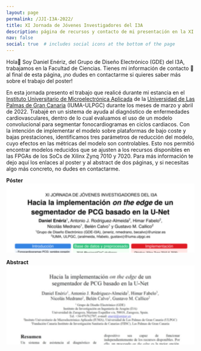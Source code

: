 ```yaml
---
layout: page
permalink: /JJI-I3A-2022/
title: XI Jornada de Jóvenes Investigadores del I3A
description: página de recursos y contacto de mi presentación en la XI Jornada de Jóvenes Investigadores del I3A
nav: false
social: true  # includes social icons at the bottom of the page
---
```


Hola👋 Soy Daniel Enériz, del Grupo de Diseño Electrónico (GDE) del I3A, trabajamos en la Facultad de Ciencias. Tienes mi información de contacto 📧 al final de esta página, ¡no dudes en contactarme si quieres saber más sobre el trabajo del poster!

En esta jornada presento el trabajo que realicé durante mi estancia en el [Instituto Universitario de Microelectrónica Aplicada](https://www.iuma.ulpgc.es/) de la [Universidad de Las Palmas de Gran Canaria](https://www.ulpgc.es/) (IUMA-ULPGC) durante los meses de marzo y abril de 2022. Trabajé en un sistema de ayuda al diagnóstico de enfermedades cardiovasculares, dentro de lo cual evaluamos el uso de un modelo convolucional para segmentar fonocardiogramas en ciclos cardiacos. Con la intención de implementar el modelo sobre plataformas de bajo coste y bajas prestaciones, identificamos tres parámetros de reducción del modelo, cuyo efectos en las métricas del modelo son controlables. Esto nos permitió encontrar modelos reducidos que se ajusten a los recursos disponibles en las FPGAs de los SoCs de Xilinx Zynq 7010 y 7020. Para más información te dejo aquí los enlaces al poster y al abstract de dos páginas, y si necesitas algo más concreto, no dudes en contactarme.

**Póster** <a href="/assets/pdf/JJII3A2022_poster.pdf"><img class="img-fluid rounded z-depth-1" src="/assets/img/jji-i3a-poster-preview.jpg"/></a>

**Abstract** 
<a href="/assets/pdf/JJII3A2022_abstract.pdf"><img class="img-fluid rounded z-depth-1" src="/assets/img/jji-i3a-abstract-preview.jpg"/></a>